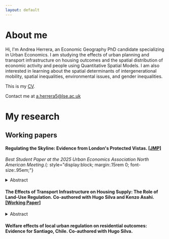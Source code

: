 ```yaml
---
layout: default
---
```


# About me

Hi, I'm Andrea Herrera, an Economic Geography PhD candidate specializing in Urban Economics. I am studying the effects of urban planning and transport infrastructure on housing outcomes and the spatial distribution of economic activity and people using Quantitative Spatial Models. I am also interested in learning about the spatial determinants of intergenerational mobility, spatial inequalities, environmental issues, and gender inequalities.

<p>This is my <a href="/assets/pdf/cv_aaherrerab.pdf" class="custom-link">CV</a>.</p> 

<p> Contact me at <a href="mailto:a.herrera5@lse.ac.uk" class="custom-link">a.herrera5@lse.ac.uk</a> </p>

# My research
## Working papers
  
#### Regulating the Skyline: Evidence from London's Protected Vistas.  <a href="/assets/pdf/london_pv_aaherrerab_jmp.pdf" class="custom-link">[JMP]</a> 
*Best Student Paper at the 2025 Urban Economics Association North American Meeting.*{: style="display:block; margin:.15rem 0; font-size:.95em;"}
<details class="abstract" style="margin:.25rem 0 1.25rem 0;">
  <summary style="margin:0;">Abstract</summary>
  <p>Using London’s Protected Vistas policy as a natural experiment, this paper examines how height restrictions affect building heights, property prices and welfare in the city. The policy’s sightline-based boundaries reduce the typical boundary endogeneity concerns. A border discontinuity design reveals that while average heights are unchanged, buildings over 18 meters within Protected Vistas are about 6% shorter, especially in areas with stricter limits. Post-WWII and commercial buildings are most affected, while residential and pre-WWII structures are not. Property prices within Vistas are 2.6% higher. A spatial model suggests lifting restrictions would shift local development toward commercial use, increase local employment, and raise aggregate welfare by 0.2%.</p>
</details>
  
#### The Effects of Transport Infrastructure on Housing Supply: The Role of Land-Use Regulation. Co-authored with Hugo Silva and Kenzo Asahi. <a href="/assets/pdf/TREA.pdf" class="custom-link">[Working Paper]</a> 
<details class="abstract" style="margin:.25rem 0 1.25rem 0;">
  <summary style="margin:0;">Abstract</summary>
  <p>We study the impact of new transportation infrastructure on housing supply using historical and micro data from Santiago and exploiting instrumental variables. We find that subway and highway expansions increase residential floor space substantially, but when we account for land-use regulation, we see two contrasting dynamics in the city. In the wealthiest quintile, the effect is negligible for more than 95% of the blocks due to their initial stringent regulation. However, in blocks in the first four quintiles of wealth, the impact on housing supply is substantial and homogeneous concerning the initial regulation. We provide evidence that the transport infrastructure triggers regulation to become more permissive everywhere but in the wealthiest neighborhoods. We quantify how land-use regulation limits housing supply, thus restraining welfare gains from transport infrastructure improvements.</p>
</details>

#### Welfare effects of local urban regulation on residential outcomes: Evidence for Santiago, Chile. Co-authored with Hugo Silva.
